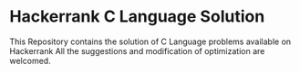 # Hackerrank C Language Solution
 This Repository contains the solution of C Language problems available on Hackerrank
 All the suggestions and modification of optimization are welcomed.

